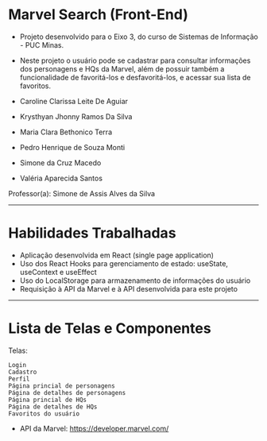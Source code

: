 # Marvel Search (Front-End)
- Projeto desenvolvido para o Eixo 3, do curso de Sistemas de Informação - PUC Minas. 
- Neste projeto o usuário pode se cadastrar para consultar informações dos personagens e HQs da Marvel, além de possuir também a funcionalidade de favoritá-los e desfavoritá-los, e acessar sua lista de favoritos.

- Caroline Clarissa Leite De Aguiar 

- Krysthyan Jhonny Ramos Da Silva 

- Maria Clara Bethonico Terra 

- Pedro Henrique de Souza Monti 

- Simone da Cruz Macedo 

- Valéria Aparecida Santos 

Professor(a): Simone de Assis Alves da Silva 

---

# Habilidades Trabalhadas
  - Aplicação desenvolvida em React (single page application)
  - Uso dos React Hooks para gerenciamento de estado: useState, useContext e useEffect
  - Uso do LocalStorage para armazenamento de informações do usuário
  - Requisição à API da Marvel e à API desenvolvida para este projeto

---
# Lista de Telas e Componentes

Telas:

    Login
    Cadastro
    Perfil
    Página princial de personagens
    Página de detalhes de personagens
    Página princial de HQs
    Página de detalhes de HQs
    Favoritos do usuário

 - API da Marvel: https://developer.marvel.com/
 

